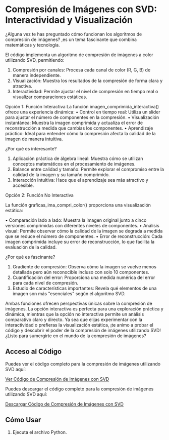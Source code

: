 # Compresión de Imágenes con SVD: Interactividad y Visualización

¿Alguna vez te has preguntado cómo funcionan los algoritmos de compresión de imágenes? ,es un tema fascinante que combina matemáticas y tecnología. 

El código implementa un algoritmo de compresión de imágenes a color utilizando SVD, permitiendo:

1.	Compresión por canales: Procesa cada canal de color (R, G, B) de manera independiente.
2.	Visualización: Muestra los resultados de la compresión de forma clara y atractiva.
3.	Interactividad: Permite ajustar el nivel de compresión en tiempo real o visualizar comparaciones estáticas.

Opción 1: Función Interactiva
La función imagen_comprimida_interactiva() ofrece una experiencia dinámica:
•	Control en tiempo real: Utiliza un slider para ajustar el número de componentes en la compresión.
•	Visualización instantánea: Muestra la imagen comprimida y actualiza el error de reconstrucción a medida que cambias los componentes.
•	Aprendizaje práctico: Ideal para entender cómo la compresión afecta la calidad de la imagen de manera intuitiva.

¿Por qué es interesante?

1.	Aplicación práctica de álgebra lineal: Muestra cómo se utilizan conceptos matemáticos en el procesamiento de imágenes.
2.	Balance entre calidad y tamaño: Permite explorar el compromiso entre la calidad de la imagen y su tamaño comprimido.
3.	Interacción intuitiva: Hace que el aprendizaje sea más atractivo y accesible.

Opción 2: Función No Interactiva

La función graficas_ima_compri_color() proporciona una visualización estática:

•	Comparación lado a lado: Muestra la imagen original junto a cinco versiones comprimidas con diferentes niveles de componentes.
•	Análisis visual: Permite observar cómo la calidad de la imagen se degrada a medida que se reduce el número de componentes.
•	Error de reconstrucción: Cada imagen comprimida incluye su error de reconstrucción, lo que facilita la evaluación de la calidad.

¿Por qué es fascinante?

1.	Gradiente de compresión: Observa cómo la imagen se vuelve menos detallada pero aún reconocible incluso con solo 10 componentes.
2.	Cuantificación del error: Proporciona una medida numérica del error para cada nivel de compresión.
3.	Estudio de características importantes: Revela qué elementos de una imagen son más "esenciales" según el algoritmo SVD.


Ambas funciones ofrecen perspectivas únicas sobre la compresión de imágenes.
La opción interactiva es perfecta para una exploración práctica y dinámica, mientras que la opción no interactiva permite un análisis comparativo claro y directo.
Ya sea que elijas experimentar con la interactividad o prefieras la visualización estática, ¡te animo a probar el código y descubrir el poder de la compresión de imágenes utilizando SVD! 
¿Listo para sumergirte en el mundo de la compresión de imágenes? 

## Acceso al Código

Puedes ver el código completo para la compresión de imágenes utilizando SVD aquí:

[Ver Código de Compresión de Imágenes con SVD](compresion.md)

Puedes descargar el código completo para la compresión de imágenes utilizando SVD aquí:

[Descargar Código de Compresión de Imágenes con SVD](compresion.py)

## Cómo Usar

1.  Ejecuta el archivo Python.
